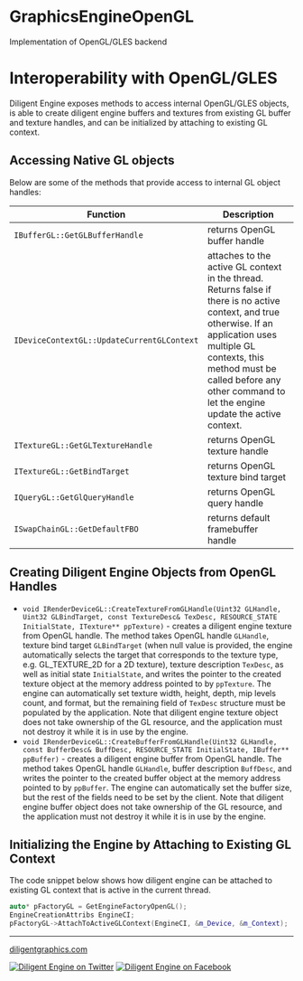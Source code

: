 
# GraphicsEngineOpenGL

Implementation of OpenGL/GLES backend

# Interoperability with OpenGL/GLES

Diligent Engine exposes methods to access internal OpenGL/GLES objects, is able to create diligent engine buffers
and textures from existing GL buffer and texture handles, and can be initialized by attaching to existing GL
context.

## Accessing Native GL objects

Below are some of the methods that provide access to internal GL object handles:

|                       Function             |                              Description                                                                      |
|--------------------------------------------|---------------------------------------------------------------------------------------------------------------|
| `IBufferGL::GetGLBufferHandle`             | returns OpenGL buffer handle                     |
| `IDeviceContextGL::UpdateCurrentGLContext` | attaches to the active GL context in the thread. Returns false if there is no active context, and true otherwise.  If an application uses multiple GL contexts, this method must be called before any other command to let the engine update the active context. |
| `ITextureGL::GetGLTextureHandle`           | returns OpenGL texture handle                    |
| `ITextureGL::GetBindTarget`                | returns OpenGL texture bind target               |
| `IQueryGL::GetGlQueryHandle`               | returns OpenGL query handle                      |
| `ISwapChainGL::GetDefaultFBO`              | returns default framebuffer handle               |


## Creating Diligent Engine Objects from OpenGL Handles

* `void IRenderDeviceGL::CreateTextureFromGLHandle(Uint32 GLHandle, Uint32 GLBindTarget, const TextureDesc& TexDesc, RESOURCE_STATE InitialState, ITexture** ppTexture)` -
    creates a diligent engine texture from OpenGL handle. The method takes OpenGL handle `GLHandle`, texture bind target `GLBindTarget`
    (when null value is provided, the engine automatically selects the target that corresponds to the texture type, e.g. GL_TEXTURE_2D
    for a 2D texture), texture description `TexDesc`, as well as initial state `InitialState`,
    and writes the pointer to the created texture object at the memory address pointed to by `ppTexture`. The engine can automatically
    set texture width, height, depth, mip levels count, and format, but the remaining field of `TexDesc` structure must be populated by
    the application. Note that diligent engine texture object does not take ownership of the GL resource, and the application must
    not destroy it while it is in use by the engine.
* `void IRenderDeviceGL::CreateBufferFromGLHandle(Uint32 GLHandle, const BufferDesc& BuffDesc, RESOURCE_STATE InitialState, IBuffer** ppBuffer)` -
    creates a diligent engine buffer from OpenGL handle. The method takes OpenGL handle `GLHandle`, buffer description `BuffDesc`,
    and writes the pointer to the created buffer object at the memory address pointed to by `ppBuffer`. The engine can automatically
    set the buffer size, but the rest of the fields need to be set by the client. Note that diligent engine buffer object does not
    take ownership of the GL resource, and the application must not destroy it while it is in use by the engine.

## Initializing the Engine by Attaching to Existing GL Context

The code snippet below shows how diligent engine can be attached to existing GL context that is active in the current thread.

```cpp
auto* pFactoryGL = GetEngineFactoryOpenGL();
EngineCreationAttribs EngineCI;
pFactoryGL->AttachToActiveGLContext(EngineCI, &m_Device, &m_Context);
```

-------------------

[diligentgraphics.com](http://diligentgraphics.com)

[![Diligent Engine on Twitter](https://github.com/DiligentGraphics/DiligentCore/blob/master/media/twitter.png)](https://twitter.com/diligentengine)
[![Diligent Engine on Facebook](https://github.com/DiligentGraphics/DiligentCore/blob/master/media/facebook.png)](https://www.facebook.com/DiligentGraphics/)
